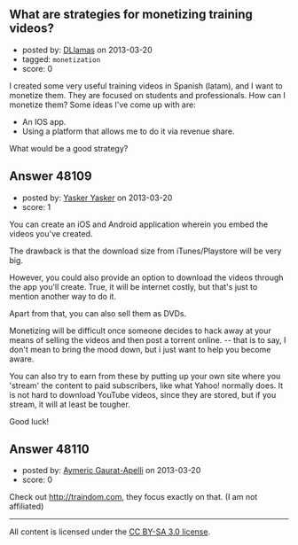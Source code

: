 ## What are strategies for monetizing training videos?

- posted by: [DLlamas](https://stackexchange.com/users/-1/1599-dllamas) on 2013-03-20
- tagged: `monetization`
- score: 0

I created some very useful training videos in Spanish (latam), and I want to monetize them. They are focused on students and professionals. How can I monetize them? Some ideas I've come up with are: 

- An IOS app.
- Using a platform that allows me to do it via revenue share.

What would be a good strategy?


## Answer 48109

- posted by: [Yasker Yasker](https://stackexchange.com/users/-1/21710-yasker-yasker) on 2013-03-20
- score: 1

You can create an iOS and Android application wherein you embed the videos you've created.

The drawback is that the download size from iTunes/Playstore will be very big.

However, you could also provide an option to download the videos through the app you'll create. True, it will be internet costly, but that's just to mention another way to do it.

Apart from that, you can also sell them as DVDs.

Monetizing will be difficult once someone decides to hack away at your means of selling the videos and then post a torrent online. -- that is to say, I don't mean to bring the mood down, but i just want to help you become aware.

You can also try to earn from these by putting up your own site where you 'stream' the content to paid subscribers, like what Yahoo! normally does. It is not hard to download YouTube videos, since they are stored, but if you stream, it will at least be tougher.

Good luck!


## Answer 48110

- posted by: [Aymeric Gaurat-Apelli](https://stackexchange.com/users/-1/4785-aymeric-gaurat-apelli) on 2013-03-20
- score: 0

Check out http://traindom.com, they focus exactly on that. (I am not affiliated)



---

All content is licensed under the [CC BY-SA 3.0 license](https://creativecommons.org/licenses/by-sa/3.0/).
